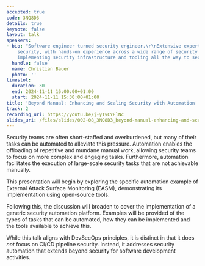 ```yaml
---
accepted: true
code: 3NQ8D3
details: true
keynote: false
layout: talk
speakers:
- bio: "Software engineer turned security engineer.\r\nExtensive expertise in cloud-native
    security, with hands-on experience across a wide range of security topics. From
    implementing security infrastructure and tooling all the way to security consulting."
  handle: false
  name: Christian Bauer
  photo: ''
timeslot:
  duration: 30
  end: 2024-11-11 16:00:00+01:00
  start: 2024-11-11 15:30:00+01:00
title: 'Beyond Manual: Enhancing and Scaling Security with Automation'
track: 2
recording_uri: https://youtu.be/j-y1vCYElNc
slides_uri: /files/slides/002-08_3NQ8D3_beyond-manual-enhancing-and-scaling-security-with-automation.pdf
---
```


Security teams are often short-staffed and overburdened, but many of their tasks can be automated to alleviate this pressure.
Automation enables the offloading of repetitive and mundane manual work, allowing security teams to focus on more complex and engaging tasks.
Furthermore, automation facilitates the execution of large-scale security tasks that are not achievable manually.

This presentation will begin by exploring the specific automation example of External Attack Surface Monitoring (EASM), demonstrating its implementation using open-source tools.

Following this, the discussion will broaden to cover the implementation of a generic security automation platform.
Examples will be provided of the types of tasks that can be automated, how they can be implemented and the tools available to achieve this.

While this talk aligns with DevSecOps principles, it is distinct in that it does _not_ focus on CI/CD pipeline security.
Instead, it addresses security automation that extends beyond security for software development activities.